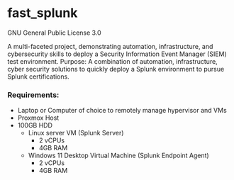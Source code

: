 # fast_splunk
GNU General Public License 3.0

A multi-faceted project, demonstrating automation, infrastructure, and cybersecurity skills to deploy a Security Information Event Manager (SIEM) test environment.
Purpose: A combination of automation, infrastructure, cyber security solutions to quickly deploy a Splunk environment to pursue Splunk certifications.


### Requirements:
-	Laptop or Computer of choice to remotely manage hypervisor and VMs
-	Proxmox Host
  -	100GB HDD
    -	Linux server VM (Splunk Server)
        -	2 vCPUs
        -	4GB RAM
    -	Windows 11 Desktop Virtual Machine (Splunk Endpoint Agent)
        -	2 vCPUs
        -	4GB RAM

